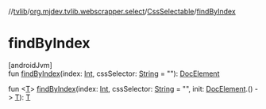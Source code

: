 //[tvlib](../../../index.md)/[org.mjdev.tvlib.webscrapper.select](../index.md)/[CssSelectable](index.md)/[findByIndex](find-by-index.md)

# findByIndex

[androidJvm]\
fun [findByIndex](find-by-index.md)(index: [Int](https://kotlinlang.org/api/latest/jvm/stdlib/kotlin/-int/index.html), cssSelector: [String](https://kotlinlang.org/api/latest/jvm/stdlib/kotlin/-string/index.html) = &quot;&quot;): [DocElement](../-doc-element/index.md)

fun &lt;[T](find-by-index.md)&gt; [findByIndex](find-by-index.md)(index: [Int](https://kotlinlang.org/api/latest/jvm/stdlib/kotlin/-int/index.html), cssSelector: [String](https://kotlinlang.org/api/latest/jvm/stdlib/kotlin/-string/index.html) = &quot;&quot;, init: [DocElement](../-doc-element/index.md).() -&gt; [T](find-by-index.md)): [T](find-by-index.md)
